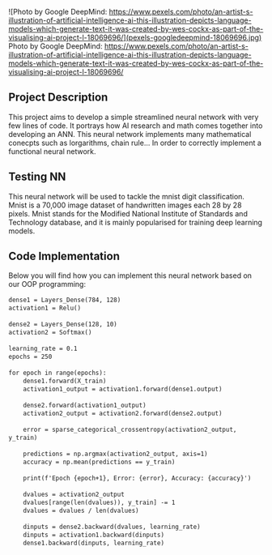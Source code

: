 ![Photo by Google DeepMind: https://www.pexels.com/photo/an-artist-s-illustration-of-artificial-intelligence-ai-this-illustration-depicts-language-models-which-generate-text-it-was-created-by-wes-cockx-as-part-of-the-visualising-ai-project-l-18069696/](pexels-googledeepmind-18069696.jpg)
Photo by Google DeepMind: https://www.pexels.com/photo/an-artist-s-illustration-of-artificial-intelligence-ai-this-illustration-depicts-language-models-which-generate-text-it-was-created-by-wes-cockx-as-part-of-the-visualising-ai-project-l-18069696/

## **Project Description**

This project aims to develop a simple streamlined neural network with very few lines of code. It portrays how AI research and math comes together into developing an ANN. This neural network implements many mathematical conecpts such as lorgarithms, chain rule... In order to correctly implement a functional neural network.

## **Testing NN**

This neural network will be used to tackle the mnist digit classification. Mnist is a 70,000 image dataset of handwritten images each 28 by 28 pixels. Mnist stands for the Modified National Institute of Standards and Technology database, and it is mainly popularised for training deep learning models.

## **Code Implementation**

Below you will find how you can implement this neural network based on our OOP programming:



```
dense1 = Layers_Dense(784, 128)
activation1 = Relu()

dense2 = Layers_Dense(128, 10)
activation2 = Softmax()

learning_rate = 0.1
epochs = 250

for epoch in range(epochs):
    dense1.forward(X_train)
    activation1_output = activation1.forward(dense1.output)

    dense2.forward(activation1_output)
    activation2_output = activation2.forward(dense2.output)

    error = sparse_categorical_crossentropy(activation2_output, y_train)
    
    predictions = np.argmax(activation2_output, axis=1)
    accuracy = np.mean(predictions == y_train)

    print(f'Epoch {epoch+1}, Error: {error}, Accuracy: {accuracy}')

    dvalues = activation2_output
    dvalues[range(len(dvalues)), y_train] -= 1
    dvalues = dvalues / len(dvalues)

    dinputs = dense2.backward(dvalues, learning_rate)
    dinputs = activation1.backward(dinputs)
    dense1.backward(dinputs, learning_rate)
```



